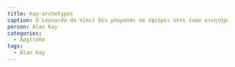 ```yaml
---
title: kay-archetypes
caption: O Leonardo da Vinci δεν μπορούσε να εφεύρει ούτε έναν κινητήρα για κάποιο από τα οχήματά του. Μπορεί να ήταν ο εξυπνότερος άνθρωπος στην εποχή του, αλλά γεννήθηκε στη λάθος εποχή. Η εξυπνάδα του δεν μπορούσε να υπερβεί την εποχή του.
person: Alan Kay
categories:
  - Αρχέτυπα 
tags:
  - Alan Kay
---
```

